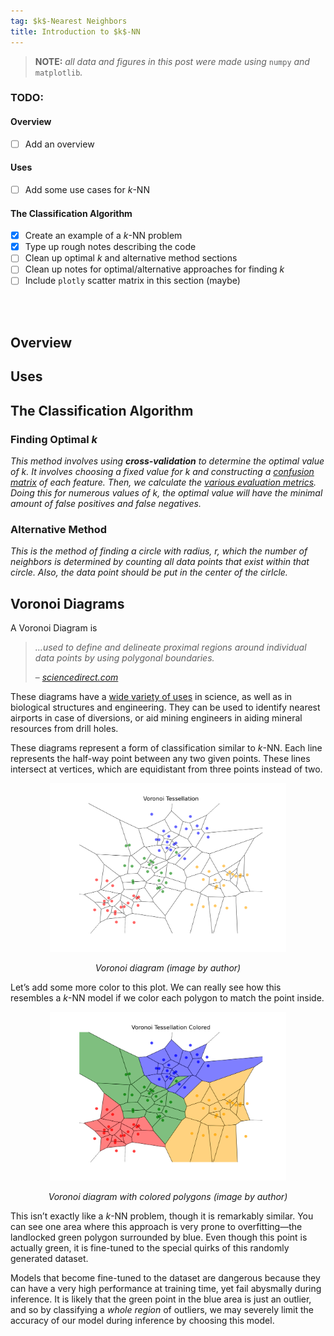 ```yaml
---
tag: $k$-Nearest Neighbors
title: Introduction to $k$-NN
---
```


> **NOTE:** *all data and figures in this post were made using* `numpy` *and* `matplotlib`*.* 

### **TODO:**

#### Overview
- [ ] Add an overview

#### Uses
- [ ] Add some use cases for $k$-NN

#### The Classification Algorithm
- [x] Create an example of a $k$-NN problem
- [x] Type up rough notes describing the code 
- [ ] Clean up optimal $k$ and alternative method sections
- [ ] Clean up notes for optimal/alternative approaches for finding $k$
- [ ] Include `plotly` scatter matrix in this section (maybe)

<br>
<br>

## **Overview**

## **Uses**

## **The Classification Algorithm**


### **Finding Optimal $k$**

*This method involves using **cross-validation** to determine the optimal value of $k$. It involves choosing a fixed value for $k$ and constructing a [confusion matrix](https://s-lasch.github.io/2023/05/22/Confusion-Matrices.html) of each feature. Then, we calculate the [various evaluation metrics](https://s-lasch.github.io/2023/05/22/Classification-Evaluation.html). Doing this for numerous values of $k$, the optimal value will have the minimal amount of false positives and false negatives.*


### **Alternative Method**

*This is the method of finding a circle with radius, $r$, which the number of neighbors is determined by counting all data points that exist within that circle. Also, the data point should be put in the center of the cirlcle.*

## **Voronoi Diagrams**

A Voronoi Diagram is

> *…used to define and delineate proximal regions around individual data points by using polygonal boundaries.*
>
> – [*sciencedirect.com*](https://www.google.com/url?sa=t&rct=j&q=&esrc=s&source=web&cd=&cad=rja&uact=8&ved=2ahUKEwjYns2h0av_AhU-lYkEHTf0AMAQFnoECCoQAw&url=https%3A%2F%2Fwww.sciencedirect.com%2Ftopics%2Fearth-and-planetary-sciences%2Fvoronoi-diagram%23%3A~%3Atext%3DThiessen%2520polygon%2520maps%252C%2520which%2520are%2Cpoints%2520by%2520using%2520polygonal%2520boundaries.&usg=AOvVaw333h_4NjhxXbSupF4Jt32j)

These diagrams have a [wide variety of uses](https://www.google.com/url?sa=t&rct=j&q=&esrc=s&source=web&cd=&cad=rja&uact=8&ved=2ahUKEwjYns2h0av_AhU-lYkEHTf0AMAQFnoECCYQAw&url=https%3A%2F%2Fwww.irishtimes.com%2Fnews%2Fscience%2Fhow-voronoi-diagrams-help-us-understand-our-world-1.2947681%23%3A~%3Atext%3DVoronoi%2520diagrams%2520have%2520applications%2520in%2Cbased%2520on%2520exploratory%2520drill%2520holes.&usg=AOvVaw2y07KO-_HNPpHJu22OOvuW) in science, as well as in biological structures and engineering. They can be used to identify nearest airports in case of diversions, or aid mining engineers in aiding mineral resources from drill holes. 

These diagrams represent a form of classification similar to $k$-NN. Each line represents the half-way point between any two given points. These lines intersect at vertices, which are equidistant from three points instead of two. 

<p align="center">
      <img src='https://raw.githubusercontent.com/s-lasch/s-lasch.github.io/c4bf567f4a10c7984e179599057421a8a09175fb/images/voronoi_tessellation_example_transparent.svg' 
           alt='Voronoi diagram.'
           width='75%' />
<p align="center"><em>Voronoi diagram (image by author)</em></p>
</p>

Let’s add some more color to this plot. We can really see how this resembles a $k$-NN model if we color each polygon to match the point inside. 

<p align="center">
      <img src='https://raw.githubusercontent.com/s-lasch/s-lasch.github.io/c4bf567f4a10c7984e179599057421a8a09175fb/images/voronoi_tessellation_colored_transparent.svg' 
           alt='Voronoi diagram colored.'
           width='75%' />
<p align="center"><em>Voronoi diagram with colored polygons (image by author)</em></p>
</p>

This isn’t exactly like a $k$-NN problem, though it is remarkably similar. You can see one area where this approach is very prone to overfitting—the landlocked green polygon surrounded by blue. Even though this point is actually green, it is fine-tuned to the special quirks of this randomly generated dataset. 

Models that become fine-tuned to the dataset are dangerous because they can have a very high performance at training time, yet fail abysmally during inference. It is likely that the green point in the blue area is just an outlier, and so by classifying a *whole region* of outliers, we may severely limit the accuracy of our model during inference by choosing this model.  
